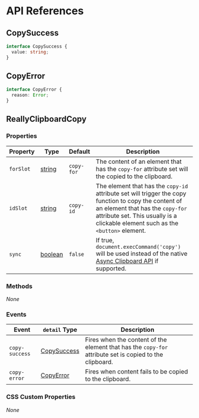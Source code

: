 # API References

## CopySuccess

```ts
interface CopySuccess {
  value: string;
}
```

## CopyError 

```ts
interface CopyError {
  reason: Error;
}
```

## ReallyClipboardCopy

### Properties

| Property | Type | Default | Description |
| --- | --- | --- | --- |
| `forSlot` | [string] | `copy-for` | The content of an element that has the `copy-for` attribute set will the copied to the clipboard. |
| `idSlot` | [string]| `copy-id` | The element that has the `copy-id` attribute set will trigger the copy function to copy the content of an element that has the `copy-for` attribute set. This usually is a clickable element such as the `<button>` element. |
| `sync` | [boolean] | `false` | If true, `document.execCommand('copy')` will be used instead of the native [Async Clipboard API] if supported.

### Methods

_None_

### Events

| Event | `detail` Type | Description |
| --- | --- | --- |
| `copy-success` | [CopySuccess] | Fires when the content of the element that has the `copy-for` attribute set is copied to the clipboard. |
| `copy-error` | [CopyError] | Fires when content fails to be copied to the clipboard. |

### CSS Custom Properties

_None_

<!-- MDN -->
[Array]: https://developer.mozilla.org/en-US/docs/Web/JavaScript/Reference/Global_Objects/Array
[boolean]: https://developer.mozilla.org/en-US/docs/Web/JavaScript/Reference/Global_Objects/Boolean
[Function]: https://developer.mozilla.org/en-US/docs/Web/JavaScript/Reference/Global_Objects/Function
[Map]: https://developer.mozilla.org/en-US/docs/Web/JavaScript/Reference/Global_Objects/Map
[number]: https://developer.mozilla.org/en-US/docs/Web/JavaScript/Reference/Global_Objects/Number
[Object]: https://developer.mozilla.org/en-US/docs/Web/JavaScript/Reference/Global_Objects/Object
[Promise]: https://developer.mozilla.org/en-US/docs/Web/JavaScript/Reference/Global_Objects/Promise
[Regexp]: https://developer.mozilla.org/en-US/docs/Web/JavaScript/Reference/Global_Objects/RegExp
[Set]: https://developer.mozilla.org/en-US/docs/Web/JavaScript/Reference/Global_Objects/Set
[string]: https://developer.mozilla.org/en-US/docs/Web/JavaScript/Reference/Global_Objects/String

<!-- References -->
[Async Clipboard API]: https://developer.mozilla.org/en-US/docs/Web/API/Clipboard_API
[CopySuccess]: #copysuccess
[CopyError]: #copyerror
